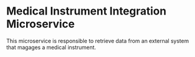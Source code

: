 # Medical Instrument Integration Microservice

This microservice is responsible to retrieve data from an external system that magages a medical instrument.
